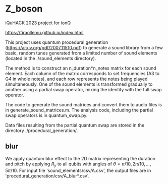 # Z_boson
iQuHACK 2023 project for ionQ

https://firaollemu.github.io/index.html

This project uses quantum procedural generation (https://arxiv.org/pdf/2007.11510.pdf) to generate a sound library from a few basic, random tunes generated from a limited number of sound elements (located in the ./sound_elements directory).

The method is to construct an n_duration\*n_notes matrix for each sound element. Each column of the matrix corresponds to set frequencies (A3 to G4 in whole notes), and each row represents the notes being played simultaneously. One of the sound elements is transformed gradually to another using a partial swap operator, mixing the identity with the full swap operator.

The code to generate the sound matrices and convert them to audio files is in generate_sound_matrices.m. The analysis code, including the partial swap operators is in quantum_swap.py.

Data files resulting from the partial quantum swap are stored in the directory ./procedural_generation/.

## blur
We apply quantum blur effect to the 2D matrix representing the duration and pitch by applying $R_y$ to all qubits with angles of $\theta = \pi / 10, 2\pi / 10, \ldots, 5\pi / 10$. For input file 'sound_elements/csv/A.csv', the output files are in 'procedural_generation/csv/A_blur*.csv'.
